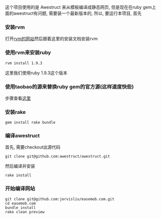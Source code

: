 这个项目使用的是 Awestruct 来从模板编译成静态网页, 但是现在在ruby gem上面的awestruct有问题, 需要装一个最新版本的, 所以, 要运行本项目, 首先

### 安装rvm

打开[rvm的网站](https://rvm.io)然后跟着这里的安装文档安装rvm

### 使用rvm来安装ruby

	rvm install 1.9.3

这里我们使用ruby 1.9.3这个版本

###  使用taobao的源来替换ruby gem的官方源(这样速度快些)

步骤查看[这里](http://ruby.taobao.org)

### 安装rake

	gem install rake bundle

### 编译awestruct

首先, 需要checkout出源代码

	git clone git@github.com:awestruct/awestruct.git
	
然后编译并安装

	rake install
	
### 开始编译网站

	git clone git@github.com:jervisliu/easemob.com.git
	cd easemob.com
	bundle install
	rake clean preview			